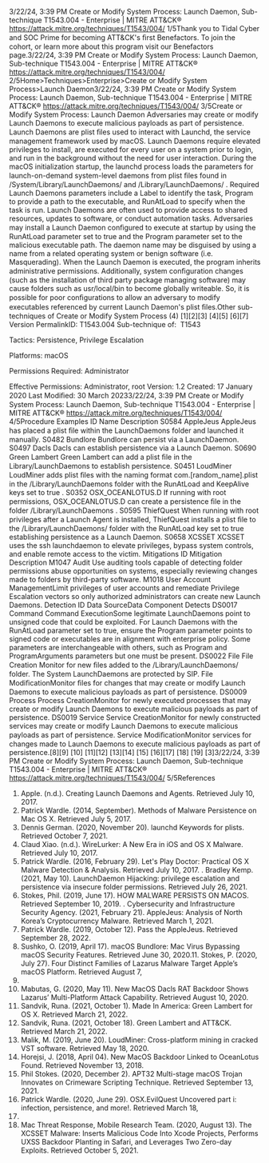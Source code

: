 3/22/24, 3:39 PM Create or Modify System Process: Launch Daemon, Sub-technique T1543.004 - Enterprise | MITRE ATT&CK®
https://attack.mitre.org/techniques/T1543/004/ 1/5Thank you to Tidal Cyber and SOC Prime for becoming ATT&CK's ﬁrst Benefactors. To join the cohort, or learn more about this program visit our
Benefactors page.3/22/24, 3:39 PM Create or Modify System Process: Launch Daemon, Sub-technique T1543.004 - Enterprise | MITRE ATT&CK®
https://attack.mitre.org/techniques/T1543/004/ 2/5Home>Techniques>Enterprise>Create or Modify System Process>Launch Daemon3/22/24, 3:39 PM Create or Modify System Process: Launch Daemon, Sub-technique T1543.004 - Enterprise | MITRE ATT&CK®
https://attack.mitre.org/techniques/T1543/004/ 3/5Create or Modify System Process: Launch Daemon
Adversaries may create or modify Launch Daemons to execute malicious payloads as part of persistence. Launch Daemons are plist ﬁles
used to interact with Launchd, the service management framework used by macOS. Launch Daemons require elevated privileges to install,
are executed for every user on a system prior to login, and run in the background without the need for user interaction. During the macOS
initialization startup, the launchd process loads the parameters for launch-on-demand system-level daemons from plist ﬁles found in
/System/Library/LaunchDaemons/ and /Library/LaunchDaemons/ . Required Launch Daemons parameters include a Label to identify
the task, Program to provide a path to the executable, and RunAtLoad to specify when the task is run. Launch Daemons are often used to
provide access to shared resources, updates to software, or conduct automation tasks.
Adversaries may install a Launch Daemon conﬁgured to execute at startup by using the RunAtLoad parameter set to true and the
Program parameter set to the malicious executable path. The daemon name may be disguised by using a name from a related operating
system or benign software (i.e. Masquerading). When the Launch Daemon is executed, the program inherits administrative permissions.
Additionally, system conﬁguration changes (such as the installation of third party package managing software) may cause folders such as
usr/local/bin to become globally writeable. So, it is possible for poor conﬁgurations to allow an adversary to modify executables
referenced by current Launch Daemon's plist ﬁles.Other sub-techniques of Create or Modify System Process (4)
[1][2][3]
[4][5]
[6][7]
Version PermalinkID: T1543.004
Sub-technique of:  T1543

Tactics: Persistence, Privilege Escalation

Platforms: macOS

Permissions Required: Administrator

Effective Permissions: Administrator, root
Version: 1.2
Created: 17 January 2020
Last Modiﬁed: 30 March 20233/22/24, 3:39 PM Create or Modify System Process: Launch Daemon, Sub-technique T1543.004 - Enterprise | MITRE ATT&CK®
https://attack.mitre.org/techniques/T1543/004/ 4/5Procedure Examples
ID Name Description
S0584 AppleJeus AppleJeus has placed a plist ﬁle within the LaunchDaemons folder and launched it manually.
S0482 Bundlore Bundlore can persist via a LaunchDaemon.
S0497 Dacls Dacls can establish persistence via a Launch Daemon.
S0690 Green Lambert Green Lambert can add a plist ﬁle in the Library/LaunchDaemons to establish persistence.
S0451 LoudMiner LoudMiner adds plist ﬁles with the naming format com.[random\_name].plist in the
/Library/LaunchDaemons folder with the RunAtLoad and KeepAlive keys set to true .
S0352 OSX\_OCEANLOTUS.D If running with root permissions, OSX\_OCEANLOTUS.D can create a persistence ﬁle in the folder
/Library/LaunchDaemons .
S0595 ThiefQuest When running with root privileges after a Launch Agent is installed, ThiefQuest installs a plist ﬁle to
the /Library/LaunchDaemons/ folder with the RunAtLoad key set to true establishing persistence
as a Launch Daemon. 
S0658 XCSSET XCSSET uses the ssh launchdaemon to elevate privileges, bypass system controls, and enable
remote access to the victim.
Mitigations
ID Mitigation Description
M1047 Audit Use auditing tools capable of detecting folder permissions abuse opportunities on systems,
especially reviewing changes made to folders by third-party software.
M1018 User Account
ManagementLimit privileges of user accounts and remediate Privilege Escalation vectors so only authorized
administrators can create new Launch Daemons.
Detection
ID Data SourceData Component Detects
DS0017 Command Command
ExecutionSome legitimate LaunchDaemons point to unsigned code that could be exploited. For Launch
Daemons with the RunAtLoad parameter set to true, ensure the Program parameter points to
signed code or executables are in alignment with enterprise policy. Some parameters are
interchangeable with others, such as Program and ProgramArguments parameters but one
must be present. 
DS0022 File File Creation Monitor for new ﬁles added to the /Library/LaunchDaemons/ folder. The System
LaunchDaemons are protected by SIP.
File
ModiﬁcationMonitor ﬁles for changes that may create or modify Launch Daemons to execute malicious
payloads as part of persistence.
DS0009 Process Process
CreationMonitor for newly executed processes that may create or modify Launch Daemons to execute
malicious payloads as part of persistence.
DS0019 Service Service
CreationMonitor for newly constructed services may create or modify Launch Daemons to execute
malicious payloads as part of persistence.
Service
ModiﬁcationMonitor services for changes made to Launch Daemons to execute malicious payloads as
part of persistence.[8][9]
[10]
[11][12]
[13][14]
[15]
[16][17]
[18]
[19]
[3]3/22/24, 3:39 PM Create or Modify System Process: Launch Daemon, Sub-technique T1543.004 - Enterprise | MITRE ATT&CK®
https://attack.mitre.org/techniques/T1543/004/ 5/5References
1. Apple. (n.d.). Creating Launch Daemons and Agents. Retrieved
July 10, 2017.
2. Patrick Wardle. (2014, September). Methods of Malware
Persistence on Mac OS X. Retrieved July 5, 2017.
3. Dennis German. (2020, November 20). launchd Keywords for
plists. Retrieved October 7, 2021.
4. Claud Xiao. (n.d.). WireLurker: A New Era in iOS and OS X
Malware. Retrieved July 10, 2017.
5. Patrick Wardle. (2016, February 29). Let's Play Doctor:
Practical OS X Malware Detection & Analysis. Retrieved July
10, 2017.
. Bradley Kemp. (2021, May 10). LaunchDaemon Hijacking:
privilege escalation and persistence via insecure folder
permissions. Retrieved July 26, 2021.
7. Stokes, Phil. (2019, June 17). HOW MALWARE PERSISTS ON
MACOS. Retrieved September 10, 2019.
. Cybersecurity and Infrastructure Security Agency. (2021,
February 21). AppleJeus: Analysis of North Korea’s
Cryptocurrency Malware. Retrieved March 1, 2021.
9. Patrick Wardle. (2019, October 12). Pass the AppleJeus.
Retrieved September 28, 2022.
10. Sushko, O. (2019, April 17). macOS Bundlore: Mac Virus
Bypassing macOS Security Features. Retrieved June 30, 2020.11. Stokes, P. (2020, July 27). Four Distinct Families of Lazarus
Malware Target Apple’s macOS Platform. Retrieved August 7,
2020.
12. Mabutas, G. (2020, May 11). New MacOS Dacls RAT Backdoor
Shows Lazarus’ Multi-Platform Attack Capability. Retrieved
August 10, 2020.
13. Sandvik, Runa. (2021, October 1). Made In America: Green
Lambert for OS X. Retrieved March 21, 2022.
14. Sandvik, Runa. (2021, October 18). Green Lambert and
ATT&CK. Retrieved March 21, 2022.
15. Malik, M. (2019, June 20). LoudMiner: Cross-platform mining
in cracked VST software. Retrieved May 18, 2020.
1. Horejsi, J. (2018, April 04). New MacOS Backdoor Linked to
OceanLotus Found. Retrieved November 13, 2018.
17. Phil Stokes. (2020, December 2). APT32 Multi-stage macOS
Trojan Innovates on Crimeware Scripting Technique. Retrieved
September 13, 2021.
1. Patrick Wardle. (2020, June 29). OSX.EvilQuest Uncovered
part i: infection, persistence, and more!. Retrieved March 18,
2021.
19. Mac Threat Response, Mobile Research Team. (2020, August
13). The XCSSET Malware: Inserts Malicious Code Into Xcode
Projects, Performs UXSS Backdoor Planting in Safari, and
Leverages Two Zero-day Exploits. Retrieved October 5, 2021.